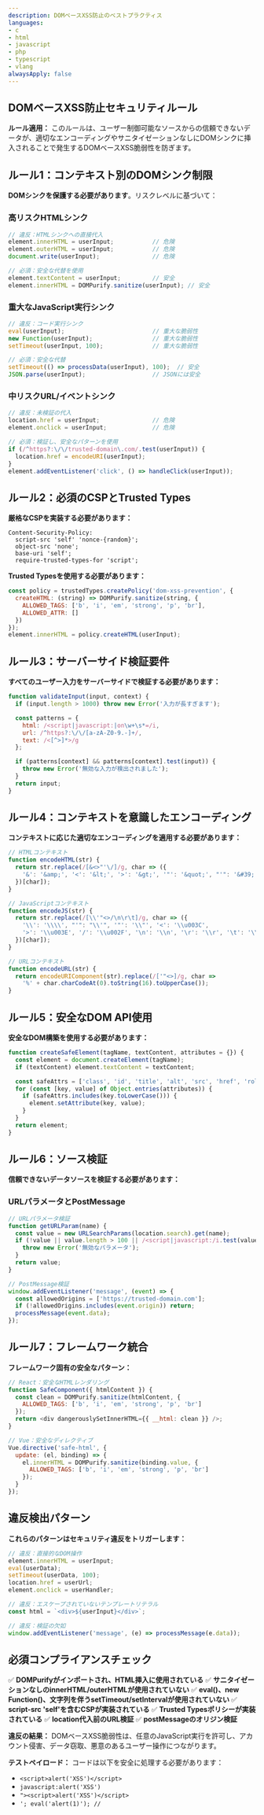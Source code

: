 ```yaml
---
description: DOMベースXSS防止のベストプラクティス
languages:
- c
- html
- javascript
- php
- typescript
- vlang
alwaysApply: false
---
```


## DOMベースXSS防止セキュリティルール

**ルール適用：** このルールは、ユーザー制御可能なソースからの信頼できないデータが、適切なエンコーディングやサニタイゼーションなしにDOMシンクに挿入されることで発生するDOMベースXSS脆弱性を防ぎます。

## ルール1：コンテキスト別のDOMシンク制限

**DOMシンクを保護する必要があります**。リスクレベルに基づいて：

### 高リスクHTMLシンク

```javascript
// 違反：HTMLシンクへの直接代入
element.innerHTML = userInput;           // 危険
element.outerHTML = userInput;           // 危険
document.write(userInput);               // 危険

// 必須：安全な代替を使用
element.textContent = userInput;         // 安全
element.innerHTML = DOMPurify.sanitize(userInput); // 安全
```

### 重大なJavaScript実行シンク

```javascript
// 違反：コード実行シンク
eval(userInput);                         // 重大な脆弱性
new Function(userInput);                 // 重大な脆弱性
setTimeout(userInput, 100);              // 重大な脆弱性

// 必須：安全な代替
setTimeout(() => processData(userInput), 100);  // 安全
JSON.parse(userInput);                   // JSONには安全
```

### 中リスクURL/イベントシンク

```javascript
// 違反：未検証の代入
location.href = userInput;               // 危険
element.onclick = userInput;             // 危険

// 必須：検証し、安全なパターンを使用
if (/^https?:\/\/trusted-domain\.com/.test(userInput)) {
  location.href = encodeURI(userInput);
}
element.addEventListener('click', () => handleClick(userInput));
```

## ルール2：必須のCSPとTrusted Types

**厳格なCSPを実装する必要があります：**

```http
Content-Security-Policy:
  script-src 'self' 'nonce-{random}';
  object-src 'none';
  base-uri 'self';
  require-trusted-types-for 'script';
```

**Trusted Typesを使用する必要があります：**

```javascript
const policy = trustedTypes.createPolicy('dom-xss-prevention', {
  createHTML: (string) => DOMPurify.sanitize(string, {
    ALLOWED_TAGS: ['b', 'i', 'em', 'strong', 'p', 'br'],
    ALLOWED_ATTR: []
  })
});
element.innerHTML = policy.createHTML(userInput);
```

## ルール3：サーバーサイド検証要件

**すべてのユーザー入力をサーバーサイドで検証する必要があります：**

```javascript
function validateInput(input, context) {
  if (input.length > 1000) throw new Error('入力が長すぎます');

  const patterns = {
    html: /<script|javascript:|on\w+\s*=/i,
    url: /^https?:\/\/[a-zA-Z0-9.-]+/,
    text: /<[^>]*>/g
  };

  if (patterns[context] && patterns[context].test(input)) {
    throw new Error('無効な入力が検出されました');
  }
  return input;
}
```

## ルール4：コンテキストを意識したエンコーディング

**コンテキストに応じた適切なエンコーディングを適用する必要があります：**

```javascript
// HTMLコンテキスト
function encodeHTML(str) {
  return str.replace(/[&<>"'\/]/g, char => ({
    '&': '&amp;', '<': '&lt;', '>': '&gt;', '"': '&quot;', "'": '&#39;', '/': '&#x2F;'
  })[char]);
}

// JavaScriptコンテキスト
function encodeJS(str) {
  return str.replace(/[\\'"<>/\n\r\t]/g, char => ({
    '\\': '\\\\', "'": "\\'", '"': '\\"', '<': '\\u003C',
    '>': '\\u003E', '/': '\\u002F', '\n': '\\n', '\r': '\\r', '\t': '\\t'
  })[char]);
}

// URLコンテキスト
function encodeURL(str) {
  return encodeURIComponent(str).replace(/['"<>]/g, char =>
    '%' + char.charCodeAt(0).toString(16).toUpperCase());
}
```

## ルール5：安全なDOM API使用

**安全なDOM構築を使用する必要があります：**

```javascript
function createSafeElement(tagName, textContent, attributes = {}) {
  const element = document.createElement(tagName);
  if (textContent) element.textContent = textContent;

  const safeAttrs = ['class', 'id', 'title', 'alt', 'src', 'href', 'role'];
  for (const [key, value] of Object.entries(attributes)) {
    if (safeAttrs.includes(key.toLowerCase())) {
      element.setAttribute(key, value);
    }
  }
  return element;
}
```

## ルール6：ソース検証

**信頼できないデータソースを検証する必要があります：**

### URLパラメータとPostMessage

```javascript
// URLパラメータ検証
function getURLParam(name) {
  const value = new URLSearchParams(location.search).get(name);
  if (!value || value.length > 100 || /<script|javascript:/i.test(value)) {
    throw new Error('無効なパラメータ');
  }
  return value;
}

// PostMessage検証
window.addEventListener('message', (event) => {
  const allowedOrigins = ['https://trusted-domain.com'];
  if (!allowedOrigins.includes(event.origin)) return;
  processMessage(event.data);
});
```

## ルール7：フレームワーク統合

**フレームワーク固有の安全なパターン：**

```javascript
// React：安全なHTMLレンダリング
function SafeComponent({ htmlContent }) {
  const clean = DOMPurify.sanitize(htmlContent, {
    ALLOWED_TAGS: ['b', 'i', 'em', 'strong', 'p', 'br']
  });
  return <div dangerouslySetInnerHTML={{ __html: clean }} />;
}

// Vue：安全なディレクティブ
Vue.directive('safe-html', {
  update: (el, binding) => {
    el.innerHTML = DOMPurify.sanitize(binding.value, {
      ALLOWED_TAGS: ['b', 'i', 'em', 'strong', 'p', 'br']
    });
  }
});
```

## 違反検出パターン

**これらのパターンはセキュリティ違反をトリガーします：**

```javascript
// 違反：直接的なDOM操作
element.innerHTML = userInput;
eval(userData);
setTimeout(userData, 100);
location.href = userUrl;
element.onclick = userHandler;

// 違反：エスケープされていないテンプレートリテラル
const html = `<div>${userInput}</div>`;

// 違反：検証の欠如
window.addEventListener('message', (e) => processMessage(e.data));
```

## 必須コンプライアンスチェック


✅ **DOMPurifyがインポートされ、HTML挿入に使用されている**
✅ **サニタイゼーションなしのinnerHTML/outerHTMLが使用されていない**
✅ **eval()、new Function()、文字列を伴うsetTimeout/setIntervalが使用されていない**
✅ **script-src 'self'を含むCSPが実装されている**
✅ **Trusted Typesポリシーが実装されている**
✅ **location代入前のURL検証**
✅ **postMessageのオリジン検証**

**違反の結果：** DOMベースXSS脆弱性は、任意のJavaScript実行を許可し、アカウント侵害、データ窃取、悪意のあるユーザー操作につながります。

**テストペイロード：** コードは以下を安全に処理する必要があります：
- `<script>alert('XSS')</script>`
- `javascript:alert('XSS')`
- `"><script>alert('XSS')</script>`
- `'; eval('alert(1)'); //`
